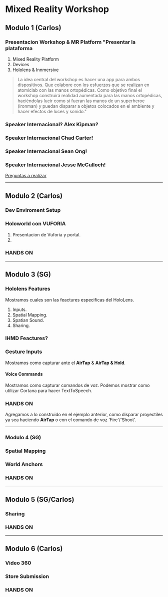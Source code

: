 # Mixed Reality Workshop

## Modulo 1 (Carlos)
### Presentacion Workshop & MR Platform	"Presentar la plataforma
1. Mixed Reality Platform
1. Devices
1. Hololens & Innmersive

> La idea central del workshop es hacer una app para ambos dispositivos. Que colabore con los esfuerzos que se realizan en atomiclab  con las manos ortopédicas. Como objetivo final el workshop construirá realidad aumentada para las manos ortopédicas, haciéndolas lucir como si fueran las manos de un superheroe (ironman) y puedan disparar a objetos colocados en el ambiente  y hacer efectos de luces y sonido."

### Speaker Internacional? Alex Kipman?	
###	Speaker Internacional Chad Carter!
###	Speaker Internacional Sean Ong!	
### Speaker Internacional Jesse McCulloch!

[Preguntas a realizar](https://docs.google.com/document/d/1SHc679q_2j4Kq6ZptfM7yvydWnZ6fPva_nQUwkKFRqI/edit?usp=sharing)

<hr>

## Modulo 2 (Carlos)
###	Dev Enviroment Setup

### Holoworld con VUFORIA
1. Presentacion de Vuforia y portal.
1. 

### HANDS ON	

<hr>

## Modulo 3 (SG)
###	Hololens Features
Mostramos cuales son las feactures especificas del HoloLens.
1. Inputs.
1. Spatial Mapping.
1. Spatian Sound.
1. Sharing.

### IHMD Feactures? 

### Gesture Inputs
Mostramos como capturar ante el **AirTap** & **AirTap & Hold**.

#### Voice Commands	
Mostramos como capturar comandos de voz. Podemos mostrar como utilizar Cortana para hacer TextToSpeech.

###	HANDS ON
Agregamos a lo construido en el ejemplo anterior, como disparar proyectiles ya sea haciendo **AirTap** o con el comando de voz 'Fire'/'Shoot'.

<hr>

### Modulo 4 (SG)
### Spatial Mapping	
### World Anchors	
### HANDS ON	

<hr>

## Modulo 5 (SG/Carlos)
###	Sharing
###	HANDS ON

<hr>

## Modulo 6 (Carlos)
### Video 360
### Store Submission	
###	HANDS ON	
